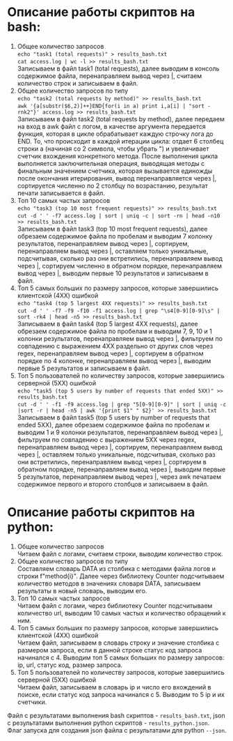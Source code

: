# Описание работы скриптов на bash:    
1) Общее количество запросов  
`echo "task1 (total requests)" > results_bash.txt`  
`cat access.log | wc -l >> results_bash.txt`    
Записываем в файл task1 (total requests), далее выводим в консоль содержимое файла,
перенаправляем вывод через |, считаем количество строк и записываем в файл.    
2) Общее количество запросов по типу   
`echo "task2 (total requests by method)" >> results_bash.txt`    
`awk '{a[substr($6,2)]++}END{for(i in a) print i,a[i] | "sort -rnk2"}' access.log >> results_bash.txt`   
Записываем в файл task2 (total requests by method), далее передаем на вход в awk файл с логом, в качестве аргумента передается функция, которая в цикле обрабатывает каждую строчку лога
до END. То, что происходит в каждой итерации цикла: отдает 6 столбец строки a (начиная со 2 символа, чтобы убрать ") и увеличивает счетчик вхождения
конкретного метода. После выполнения цикла выполняется заключительная операция, выводящая методы с финальным значением счетчика, которая вызывается единожды после окончания итерирования,
вывод перенаправляется через |, сортируется численно по 2 столбцу по возрастанию, результат печати записывается
в файл.
3) Топ 10 самых частых запросов   
`echo "task3 (top 10 most frequent requests)" >> results_bash.txt`  
`cut -d ' ' -f7 access.log | sort | uniq -c | sort -rn | head -n10 >> results_bash.txt`   
Записываем в файл task3 (top 10 most frequent requests), далее обрезаем содержимое файла по пробелам и выводим 7 колонку результатов,
перенаправляем вывод через |, сортируем, перенаправляем вывод через |, оставляем только уникальные, подсчитывая, сколько раз они встретились,
перенаправляем вывод через |, сортируем численно в обратном порядке, перенаправляем вывод через |, выводим первые 10 результатов 
и записываем в файл.
4) Топ 5 самых больших по размеру запросов, которые завершились клиентской (4ХХ) ошибкой   
`echo "task4 (top 5 largest 4XX requests)" >> results_bash.txt`  
`cut -d ' ' -f7 -f9 -f10 -f1 access.log | grep "\s4[0-9][0-9]\s" | sort -rk4 | head -n5 >> results_bash.txt`   
Записываем в файл task4 (top 5 largest 4XX requests), далее обрезаем содержимое файла по пробелам и выводим 7, 9, 10 и 1 колонки результатов,
перенаправляем вывод через |, фильтруем по совпадению с выражением 4XX раздельно от других слов через regex, перенаправляем вывод через |,
сортируем в обратном порядке по 4 колонке, перенаправляем вывод через |, выводим первые 5 результатов 
и записываем в файл.
5) Топ 5 пользователей по количеству запросов, которые завершились серверной (5ХХ) ошибкой   
`echo "task5 (top 5 users by number of requests that ended 5XX)" >> results_bash.txt`  
`cut -d ' ' -f1 -f9 access.log | grep "5[0-9][0-9]" | sort | uniq -c |sort -r | head -n5 | awk '{print $1" " $2}' >> results_bash.txt`   
Записываем в файл task5 (top 5 users by number of requests that ended 5XX), далее обрезаем содержимое файла по пробелам и выводим 1 и 9 колонки результатов,
перенаправляем вывод через |, фильтруем по совпадению с выражением 5XX через regex, перенаправляем вывод через |,
сортируем, перенаправляем вывод через |, оставляем только уникальные, подсчитывая, сколько раз они встретились, перенаправляем вывод через |, сортируем в обратном порядке, перенаправляем вывод через |, выводим первые 5 результатов,
перенаправляем вывод через |, через awk печатаем содержимое первого и второго столбцов и записываем в файл.
    
# Описание работы скриптов на python:  
1) Общее количество запросов  
Читаем файл с логами, считаем строки, выводим количество строк.   
2) Общее количество запросов по типу   
Составляем словарь DATA из столбика с методами файла логов и строки f"method{i}". Далее через библиотеку Counter подсчитываем
количество методов в значениях словаря DATA, записываем результаты в новый словарь, выводим его.
3) Топ 10 самых частых запросов   
Читаем файл с логами, через библиотеку Counter подсчитываем количество url, выводим 10 самых частых и количество обращений к ним.
4) Топ 5 самых больших по размеру запросов, которые завершились клиентской (4ХХ) ошибкой   
Читаем файл, записываем в словарь строку и  значение столбика с размером запроса, если в данной строке статус код запроса начинался с 4.
Выводим топ 5 самых больших по размеру запросов: ip, url, статус код, размер запроса.   
5) Топ 5 пользователей по количеству запросов, которые завершились серверной (5ХХ) ошибкой   
Читаем файл, записываем в словарь ip и число его вхождений в поиске, если статус код запроса начинался с 5. Выводим то 5
ip и их счетчики.   

Файл с результатами выполнения bash скриптов - `results_bash.txt`, json с результатами выполнения python скриптов - `results_python.json`.   
Флаг запуска для создания json файла с результатами для python  `--json`.